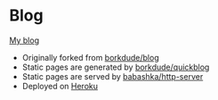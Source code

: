 # Blog

[My blog](http://blog.biniko.me)

* Originally forked from [borkdude/blog](https://github.com/borkdude/blog)
* Static pages are generated by [borkdude/quickblog](https://github.com/borkdude/quickblog) 
* Static pages are served by [babashka/http-server](https://github.com/babashka/http-server)
* Deployed on [Heroku](https://heroku.com)

